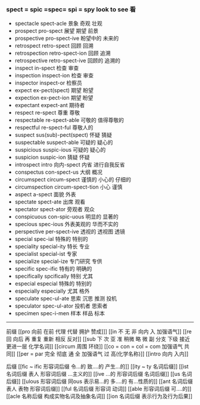 ### spect = spic =spec= spi = spy  look  to  see 看

- spectacle spect-acle  景象 奇观 壮观
- prospect pro-spect 展望 期望 前景
- prospective pro-spect-ive 盼望中的 未来的
- retrospect retro-spect 回顾 回溯
- retrospection retro-spect-ion 回顾 追溯
- retrospective retro-spect-ive 回顾的 追溯的
- inspect in-spect  检查 审查
- inspection inspect-ion 检查 审查
- inspector inspect-or 检察员
- expect ex-pect(spect)  期望 盼望
- expection ex-pect-ion 期望 盼望
- expectant  expect-ant 期待者
- respect re-spect 尊重 尊敬
- respectable re-spect-able 可敬的 值得尊敬的
- respectful re-spect-ful 尊敬人的
- suspect sus(sub)-pect(spect) 怀疑 猜疑
- suspectable suspect-able 可疑的 疑心的
- suspicious suspic-ious 可疑的 疑心的
- suspicion suspic-ion 猜疑 怀疑
- introspect intro 向内-spect  内省 进行自我反省
- conspectus con-spect-us 大纲 概况
- circumspect circum-spect 谨慎的 小心的  仔细的
- circumspection circum-spect-tion  小心 谨慎
- aspect a-spect  面貌 外表
- spectate spect-ate 出席 观看
- spectator spect-ator 旁观者 观众
- conspicuous con-spic-uous 明显的 显著的
- specious spec-ious 外表美观的 华而不实的
- perspective per-spect-ive 透视的 透视图 透镜
- special spec-ial 特殊的 特别的
- speciality special-ity 特长 专业
- specialist special-ist 专家
- specialize special-ize 专门研究 专供
- specific spec-ific 特有的 明确的
- specifically spcifically  特别 尤其
- especial especial  特殊的 特别的
- especially especially 尤其 格外 
- speculate spec-ul-ate  思索 沉思 推测 投机
- speculator spec-ul-ator 投机者 思索者
- specimen spec-i-men 样本 样品 标本

---
前缀
[[pro 向前 在前 代理 代替  拥护 赞成]]]
[[in 不 无 非  向内 入 加强语气]]
[[re  回 向后  再 重复 重新 相反 反对]]
[[sub   下  次 亚  准  稍微 略 微   副 分支 下级   接近 更进一层  化学名词]]
[[circum 周围  环绕]]
[[co = con  = col = com  加强语气 共同]]
[[per = par 完全 彻底  通  全  加强语气  过 高(化学名称)]]
[[intro 向内 入内]]

后缀
[[fic  ~ ific  形容词后缀  令...的 致....的 产生...的]]
[[ity  ~ ty 名词后缀]]
[[ist  名词后缀 表人 形容词后缀 ...主义的]]
[[ive ...的 形容词后缀 名词后缀]]
[[us  名词后缀]]
[[ulous 形容词后缀 同ous 表示易...的 多....的 有...性质的]]
[[ant 名词后缀 表人 表物 形容词后缀]]
[[ful  名词后缀  形容词  动词]]
[[able  形容词后缀 可....的]]
[[acle  名称后缀 构成实物名词及抽象名词]]
[[ion  名词后缀 表示行为及行为后果]]
